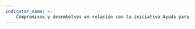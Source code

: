 ```yaml
---
indicator_name: >-
    Compromisos y desembolsos en relación con la iniciativa Ayuda para el Comercio
---
```

